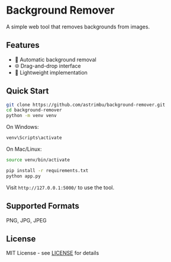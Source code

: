 # Background Remover

A simple web tool that removes backgrounds from images.

## Features
- 🎨 Automatic background removal
- 🌐 Drag-and-drop interface
- 💨 Lightweight implementation

## Quick Start

```bash
git clone https://github.com/astrimbu/background-remover.git
cd background-remover
python -m venv venv
```

On Windows:
```bash
venv\Scripts\activate
```

On Mac/Linux:
```bash
source venv/bin/activate
```

```bash
pip install -r requirements.txt
python app.py
```

Visit `http://127.0.0.1:5000/` to use the tool.

## Supported Formats
PNG, JPG, JPEG

## License
MIT License - see [LICENSE](LICENSE) for details
